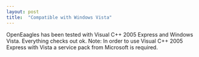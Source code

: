 ```yaml
---
layout: post
title:  "Compatible with Windows Vista"
---
```

OpenEaagles has been tested with Visual C++ 2005 Express and Windows Vista. Everything checks out ok. Note: In order to use Visual C++ 2005 Express with Vista a service pack from Microsoft is required.
